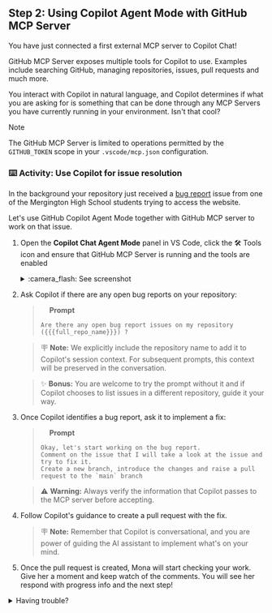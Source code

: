 ## Step 2: Using Copilot Agent Mode with GitHub MCP Server

You have just connected a first external MCP server to Copilot Chat!

GitHub MCP Server exposes multiple tools for Copilot to use. Examples include searching GitHub, managing repositories, issues, pull requests and much more.

You interact with Copilot in natural language, and Copilot determines if what you are asking for is something that can be done through any MCP Servers you have currently running in your environment. Isn't that cool?

> [!NOTE]
> The GitHub MCP Server is limited to operations permitted by the `GITHUB_TOKEN` scope in your `.vscode/mcp.json` configuration.

### :keyboard: Activity: Use Copilot for issue resolution

In the background your repository just received a [bug report]({{{bug_report_url}}}) issue from one of the Mergington High School students trying to access the website.

Let's use GitHub Copilot Agent Mode together with GitHub MCP server to work on that issue.

1. Open the **Copilot Chat Agent Mode** panel in VS Code, click the 🛠️ Tools icon and ensure that GitHub MCP Server is running and the tools are enabled

   <details>
   <summary>:camera_flash: See screenshot</summary><br/>

   ![image](https://github.com/user-attachments/assets/6a6740ae-f7a6-40dc-870a-8c9869faabd7)


   </details>

1. Ask Copilot if there are any open bug reports on your repository:

   > <img width="13px" src="https://github.com/user-attachments/assets/98fd5d2e-ea29-4a4a-9212-c7050e177a69" /> **Prompt**
   >
   > ```prompt
   > Are there any open bug report issues on my repository ({{{full_repo_name}}}) ?
   > ```

   > 🪧 **Note:** We explicitly include the repository name to add it to Copilot's session context. For subsequent prompts, this context will be preserved in the conversation.

   > ✨ **Bonus:** You are welcome to try the prompt without it and if Copilot chooses to list issues in a different repository, guide it your way.

1. Once Copilot identifies a bug report, ask it to implement a fix:

   > <img width="13px" src="https://github.com/user-attachments/assets/98fd5d2e-ea29-4a4a-9212-c7050e177a69" /> **Prompt**
   >
   > ```prompt
   > Okay, let's start working on the bug report.
   > Comment on the issue that I will take a look at the issue and try to fix it.
   > Create a new branch, introduce the changes and raise a pull request to the `main` branch
   > ```

   > ⚠️ **Warning:** Always verify the information that Copilot passes to the MCP server before accepting.

1. Follow Copilot's guidance to create a pull request with the fix.

   > 🪧 **Note:** Remember that Copilot is conversational, and you are power of guiding the AI assistant to implement what's on your mind.

1. Once the pull request is created, Mona will start checking your work. Give her a moment and keep watch of the comments. You will see her respond with progress info and the next step!

<details>
<summary>Having trouble?</summary><br/>

If you encounter issues:

- Make sure your MCP configuration is properly set up from Step 1
- Verify that the tools are executed on your repository ({{{full_repo_name}}}). Whenever a MCP tool is invoked you can inspect what Copilot passes to the MCP Server.

</details>

